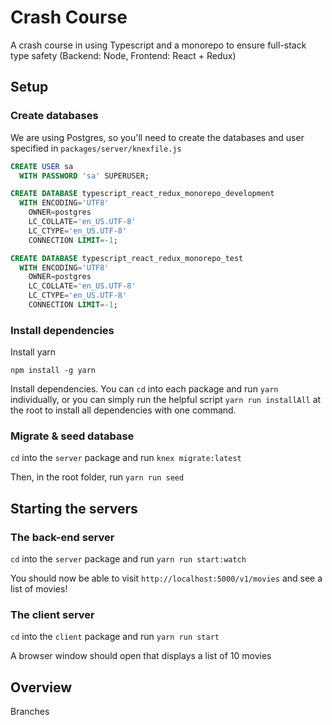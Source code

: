 # Crash Course
A crash course in using Typescript and a monorepo to ensure full-stack type safety (Backend: Node, Frontend: React + Redux)

## Setup
### Create databases
We are using Postgres, so you'll need to create the databases and user specified in ``packages/server/knexfile.js``

```SQL
CREATE USER sa
  WITH PASSWORD 'sa' SUPERUSER;

CREATE DATABASE typescript_react_redux_monorepo_development
  WITH ENCODING='UTF8'
    OWNER=postgres
    LC_COLLATE='en_US.UTF-8'
    LC_CTYPE='en_US.UTF-8'
    CONNECTION LIMIT=-1;

CREATE DATABASE typescript_react_redux_monorepo_test
  WITH ENCODING='UTF8'
    OWNER=postgres
    LC_COLLATE='en_US.UTF-8'
    LC_CTYPE='en_US.UTF-8'
    CONNECTION LIMIT=-1;
```

### Install dependencies
Install yarn

```
npm install -g yarn
```

Install dependencies. You can ``cd`` into each package and run ``yarn`` individually, or you can simply run the helpful script ``yarn run installAll`` at the root to install all dependencies with one command.

### Migrate & seed database
``cd`` into the ``server`` package and run ``knex migrate:latest``

Then, in the root folder, run ``yarn run seed``

## Starting the servers
### The back-end server
``cd`` into the ``server`` package and run ``yarn run start:watch``

You should now be able to visit ``http://localhost:5000/v1/movies`` and see a list of movies!

### The client server
``cd`` into the ``client`` package and run ``yarn run start``

A browser window should open that displays a list of 10 movies

## Overview
Branches
